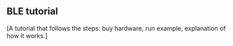 ## BLE tutorial

[A tutorial that follows the steps: buy hardware, run example, explanation of how it works.]
